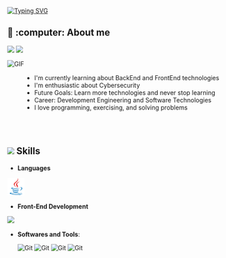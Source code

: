 <a href="https://git.io/typing-svg"><img src="https://readme-typing-svg.demolab.com?font=Arial&weight=500&size=40&duration=3500&pause=1500&color=FFFFFF&center=true&vCenter=true&random=false&width=1000&height=60&lines=Hi%2C+I%C2%B4m+Steven+Montoya+%F0%9F%92%AC" alt="Typing SVG" /></a>

<h2>🌱 :computer: About me</h2>
 <p align="left">
  <img src="https://img.shields.io/badge/Focus-Backend%20Development-dodgerblue" />
  <img src="https://img.shields.io/badge/Languages-English Spanish-dodgerblue" />
</p>

<div style="display: flex; align-items: center;">
  <img align="right" alt="GIF" height="150 px" src="https://media.giphy.com/media/Ah3zHH7hvsSB2/giphy.gif" />

  <div>
    <ul>
      <li>I'm currently learning about BackEnd and FrontEnd technologies</li>
      <li>I'm enthusiastic about Cybersecurity</li>
      <li>Future Goals: Learn more technologies and never stop learning</li>
      <li>Career: Development Engineering and Software Technologies</li>
      <li>I love programming, exercising, and solving problems</li>
    </ul>
  </div>
</div>


<br>

## <img src="https://media2.giphy.com/media/QssGEmpkyEOhBCb7e1/giphy.gif?cid=ecf05e47a0n3gi1bfqntqmob8g9aid1oyj2wr3ds3mg700bl&rid=giphy.gif" width ="25"><b> Skills</b>

<p align="center">

- **Languages**
  
<a href="https://www.java.com" target="_blank" rel="noreferrer"> <img src="https://raw.githubusercontent.com/devicons/devicon/master/icons/java/java-original.svg" alt="java" width="40" height="40"/> </a>

- **Front-End Development**

<img src="https://skillicons.dev/icons?i=react,js,html,css"/>


- **Softwares and Tools**:

    <img src="https://user-images.githubusercontent.com/64439609/212556685-de9a7c04-31b0-43b6-af39-7c82ac13b321.png" width="40" height="40" alt="Git"/>
    <img src="https://user-images.githubusercontent.com/64439609/212556741-81407849-82c8-4926-854f-820e8a644375.png" width="40" height="40" alt="Git"/>
    <img src="https://user-images.githubusercontent.com/64439609/212556816-5f39489d-6cee-4f1c-997f-4d30a391287c.png" width="40" height="40" alt="Git"/>
    <img src="https://user-images.githubusercontent.com/64439609/212556802-77a65ec1-aa71-4272-b603-1a57d1914678.png" width="40" height="40" alt="Git"/>



